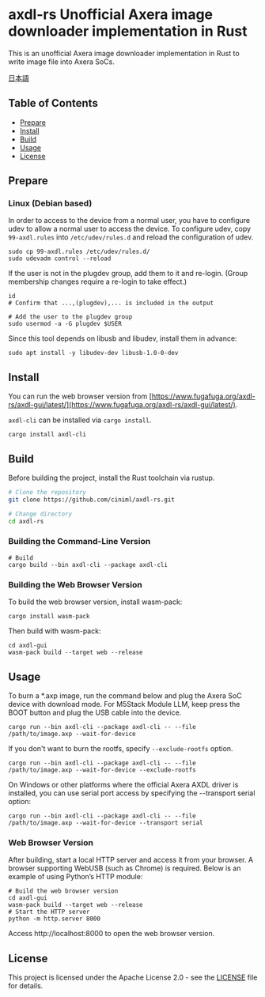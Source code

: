 # axdl-rs Unofficial Axera image downloader implementation in Rust

This is an unofficial Axera image downloader implementation in Rust to write image file into Axera SoCs.

[日本語](./README.ja.md)

## Table of Contents

- [Prepare](#Prepare)
- [Install](#Install)
- [Build](#build)
- [Usage](#usage)
- [License](#license)

## Prepare

### Linux (Debian based)

In order to access to the device from a normal user, you have to configure udev to allow a normal user to access the device.
To configure udev, copy `99-axdl.rules` into `/etc/udev/rules.d` and reload the configuration of udev.

```
sudo cp 99-axdl.rules /etc/udev/rules.d/
sudo udevadm control --reload
```

If the user is not in the plugdev group, add them to it and re-login. (Group membership changes require a re-login to take effect.)

```
id
# Confirm that ...,(plugdev),... is included in the output
```

```
# Add the user to the plugdev group
sudo usermod -a -G plugdev $USER
```

Since this tool depends on libusb and libudev, install them in advance:

```
sudo apt install -y libudev-dev libusb-1.0-0-dev
```

## Install

You can run the web browser version from [https://www.fugafuga.org/axdl-rs/axdl-gui/latest/](https://www.fugafuga.org/axdl-rs/axdl-gui/latest/).

`axdl-cli` can be installed via `cargo install`.

```
cargo install axdl-cli
```

## Build

Before building the project, install the Rust toolchain via rustup.

```bash
# Clone the repository
git clone https://github.com/ciniml/axdl-rs.git

# Change directory
cd axdl-rs
```
### Building the Command-Line Version

```
# Build
cargo build --bin axdl-cli --package axdl-cli
```

### Building the Web Browser Version

To build the web browser version, install wasm-pack:

```
cargo install wasm-pack
```

Then build with wasm-pack:

```
cd axdl-gui
wasm-pack build --target web --release
```

## Usage

To burn a *.axp image, run the command below and plug the Axera SoC device with download mode.
For M5Stack Module LLM, keep press the BOOT button and plug the USB cable into the device.

```shell
cargo run --bin axdl-cli --package axdl-cli -- --file /path/to/image.axp --wait-for-device
```

If you don't want to burn the rootfs, specify `--exclude-rootfs` option.

```shell
cargo run --bin axdl-cli --package axdl-cli -- --file /path/to/image.axp --wait-for-device --exclude-rootfs
```

On Windows or other platforms where the official Axera AXDL driver is installed, you can use serial port access by specifying the --transport serial option:

```shell
cargo run --bin axdl-cli --package axdl-cli -- --file /path/to/image.axp --wait-for-device --transport serial
```

### Web Browser Version

After building, start a local HTTP server and access it from your browser. 
A browser supporting WebUSB (such as Chrome) is required. 
Below is an example of using Python’s HTTP module:

```
# Build the web browser version
cd axdl-gui
wasm-pack build --target web --release
# Start the HTTP server
python -m http.server 8000
```

Access http://localhost:8000 to open the web browser version.

## License

This project is licensed under the Apache License 2.0 - see the [LICENSE](LICENSE) file for details.